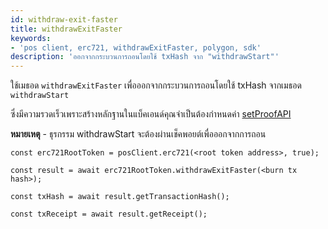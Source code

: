 ```yaml
---
id: withdraw-exit-faster
title: withdrawExitFaster
keywords:
- 'pos client, erc721, withdrawExitFaster, polygon, sdk'
description: 'ออกจากกระบวนการถอนโดยใช้ txHash จาก "withdrawStart"'
---
```


ใช้เมธอด `withdrawExitFaster` เพื่อออกจากกระบวนการถอนโดยใช้ txHash จากเมธอด `withdrawStart`


ซึ่งมีความรวดเร็วเพราะสร้างหลักฐานในแบ็คเอนด์คุณจำเป็นต้องกำหนดค่า [setProofAPI](/docs/develop/ethereum-polygon/matic-js/set-proof-api)

**หมายเหตุ** - ธุรกรรม withdrawStart จะต้องผ่านเช็คพอยต์เพื่อออกจากการถอน

```
const erc721RootToken = posClient.erc721(<root token address>, true);

const result = await erc721RootToken.withdrawExitFaster(<burn tx hash>);

const txHash = await result.getTransactionHash();

const txReceipt = await result.getReceipt();

```
